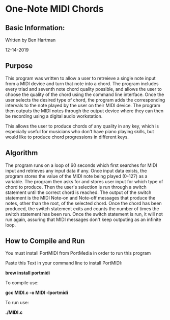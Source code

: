 # One-Note MIDI Chords

## Basic Information:

Written by Ben Hartman

12-14-2019

## Purpose

This program was written to allow a user to retreieve a single note input from a MIDI device and turn that note into a chord. The program includes every triad and seventh note chord quality possible, and allows the user to choose the quality of the chord using the command line interface. Once the user selects the desired type of chord, the program adds the corresponding intervals to the note played by the user on their MIDI device. The program then outputs the MIDI notes through the output device where they can then be recording using a digital audio workstation. 

This allows the user to produce chords of any quality in any key, which is especially useful for musicians who don't have piano playing skills, but would like to produce chord progressions in different keys.

## Algorithm

The program runs on a loop of 60 seconds which first searches for MIDI input and retrieves any input data if any. Once input data exists, the program stores the value of the MIDI note being played (0-127) as a variable. The program then asks for and stores user input for which type of chord to produce. Then the user's selection is run through a switch statement until the correct chord is reached. The output of the switch statement is the MIDI Note-on and Note-off messages that produce the notes, other than the root, of the selected chord. Once the chord has been produced, the switch statement exits and counts the number of times the switch statement has been run. Once the switch statement is run, it will not run again, assuring that MIDI messages don't keep outputing as an infinite loop. 

## How to Compile and Run

You must install PortMIDI from PortMedia in order to run this program 

Paste this Text in your command line to install PortMIDI:

**brew install portmidi**

To compile use:

**gcc MIDI.c -o MIDI -lportmidi**

To run use:

**./MIDI.c**

